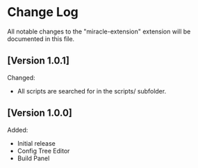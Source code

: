# Change Log

All notable changes to the "miracle-extension" extension will be documented in this file.

## [Version 1.0.1]

Changed:
 - All scripts are searched for in the scripts/ subfolder.

## [Version 1.0.0]

Added:
- Initial release
- Config Tree Editor
- Build Panel
